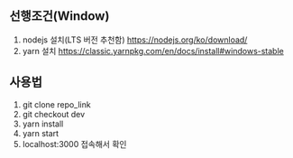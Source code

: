 ## 선행조건(Window)
1. nodejs 설치(LTS 버전 추천함) https://nodejs.org/ko/download/
2. yarn 설치 https://classic.yarnpkg.com/en/docs/install#windows-stable

## 사용법
1. git clone repo_link
2. git checkout dev
3. yarn install
4. yarn start
5. localhost:3000 접속해서 확인



    